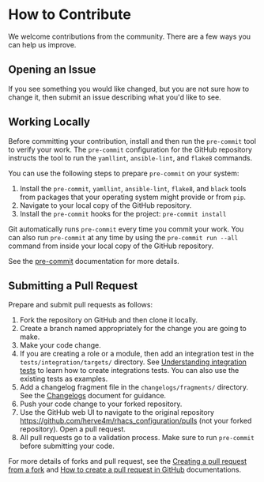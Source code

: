# How to Contribute

We welcome contributions from the community.
There are a few ways you can help us improve.

## Opening an Issue

If you see something you would like changed, but you are not sure how to change
it, then submit an issue describing what you'd like to see.

## Working Locally

Before committing your contribution, install and then run the `pre-commit` tool to verify your work.
The `pre-commit` configuration for the GitHub repository instructs the tool to run the `yamllint`, `ansible-lint`, and `flake8` commands.

You can use the following steps to prepare `pre-commit` on your system:

1. Install the `pre-commit`, `yamllint`, `ansible-lint`, `flake8`, and `black` tools from packages that your operating system might provide or from `pip`.
2. Navigate to your local copy of the GitHub repository.
3. Install the `pre-commit` hooks for the project: `pre-commit install`

Git automatically runs `pre-commit` every time you commit your work.
You can also run `pre-commit` at any time by using the `pre-commit run --all` command from inside your local copy of the GitHub repository.

See the [pre-commit](https://pre-commit.com/) documentation for more details.

## Submitting a Pull Request

Prepare and submit pull requests as follows:

1. Fork the repository on GitHub and then clone it locally.
2. Create a branch named appropriately for the change you are going to make.
3. Make your code change.
4. If you are creating a role or a module, then add an integration test in the `tests/integration/targets/` directory.
   See [Understanding integration tests](https://docs.ansible.com/ansible/latest/community/collection_contributors/collection_integration_about.html)
   to learn how to create integrations tests.
   You can also use the existing tests as examples.
5. Add a changelog fragment file in the `changelogs/fragments/` directory.
   See the [Changelogs](https://docs.ansible.com/ansible/latest/community/development_process.html#changelogs) document for guidance.
6. Push your code change to your forked repository.
7. Use the GitHub web UI to navigate to the original repository https://github.com/herve4m/rhacs_configuration/pulls (not your forked repository).
   Open a pull request.
8. All pull requests go to a validation process.
   Make sure to run `pre-commit` before submitting your code.

For more details of forks and pull request, see the [Creating a pull request from a fork](https://docs.github.com/en/github/collaborating-with-pull-requests/proposing-changes-to-your-work-with-pull-requests/creating-a-pull-request-from-a-fork) and [How to create a pull request in GitHub](https://opensource.com/article/19/7/create-pull-request-github) documentations.
